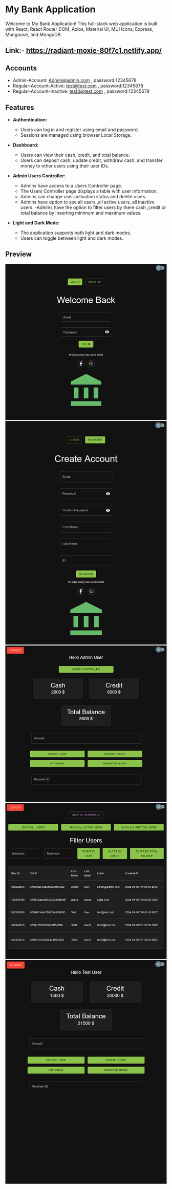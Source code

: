 # My Bank Application

Welcome to My Bank Application! This full-stack web application is built with React, React Router DOM, Axios, Material UI, MUI Icons, Express, Mongoose, and MongoDB.

## Link:- https://radiant-moxie-80f7c1.netlify.app/

## Accounts

-   Admin-Account: Admin@admin.com , password:12345678
-   Regular-Account-Active: test@test.com , password:12345678
-   Regular-Account-Inactive: test3@test.com , password:12345678

## Features

-   **Authentication:**

    -   Users can log in and register using email and password.
    -   Sessions are managed using browser Local Storage.

-   **Dashboard:**

    -   Users can view their cash, credit, and total balance.
    -   Users can deposit cash, update credit, withdraw cash, and transfer money to other users using their user IDs.

-   **Admin Users Controller:**

    -   Admins have access to a Users Controller page.
    -   The Users Controller page displays a table with user information.
    -   Admins can change user activation status and delete users.
    -   Admins have option to see all users ,all active users, all inactive users.
        -Admins have the option to filter users by there cash ,credit or total balance by inserting minimum and maximum values.

-   **Light and Dark Mode:**
    -   The application supports both light and dark modes.
    -   Users can toggle between light and dark modes.

## Preview

![Login Page](./public/Login.png)
![Register Page](./public/Register.png)
![Admin Dashboard Page](./public/Admin-Dashboard.png)
![Admin Users Controller](./public/Admin-Users-Controller.png)
![Regular User Dashboard ](./public/Regular-User-Dashboard.png)
